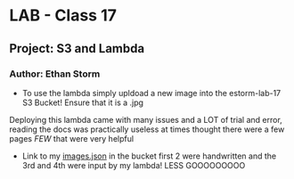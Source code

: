 # LAB - Class 17

## Project: S3 and Lambda

### Author: Ethan Storm

- To use the lambda simply upldoad a new image into the estorm-lab-17 S3 Bucket! Ensure that it is a .jpg

Deploying this lambda came with many issues and a LOT of
trial and error,
reading the docs was practically useless at times thought there were a few pages
_FEW_ that were very helpful

- Link to my [images.json](https://estorm-lab-17.s3.us-west-1.amazonaws.com/images.json) in the bucket first 2 were handwritten and the 3rd and 4th were input by my lambda! LESS GOOOOOOOOO
